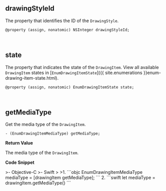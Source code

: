 

&nbsp;

## drawingStyleId

The property that identifies the ID of the `DrawingStyle`.

```objc
@property (assign, nonatomic) NSInteger drawingStyleId;
```

&nbsp;

## state

The property that indicates the state of the `DrawingItem`. View all available `DrawingItem` states in [`EnumDrawingItemState`]({{ site.enumerations }}enum-drawing-item-state.html).

```objc
@property (assign, nonatomic) EnumDrawingItemState state;
```

&nbsp;

## getMediaType

Get the media type of the `DrawingItem`.

```objc
- (EnumDrawingItemMediaType) getMediaType;
```

**Return Value**

The media type of the `DrawingItem`.

**Code Snippet**

<div class="sample-code-prefix"></div>
>- Objective-C
>- Swift
>
>1. 
```objc
EnumDrawingItemMediaType mediaType = [drawingItem getMediaType];
```
2. 
```swift
let mediaType = drawingItem.getMediaType()
```

